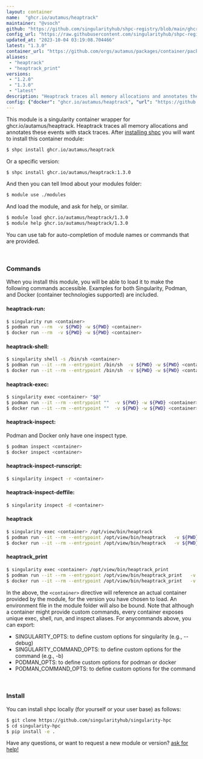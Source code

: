 ```yaml
---
layout: container
name:  "ghcr.io/autamus/heaptrack"
maintainer: "@vsoch"
github: "https://github.com/singularityhub/shpc-registry/blob/main/ghcr.io/autamus/heaptrack/container.yaml"
config_url: "https://raw.githubusercontent.com/singularityhub/shpc-registry/main/ghcr.io/autamus/heaptrack/container.yaml"
updated_at: "2023-10-04 03:19:08.704466"
latest: "1.3.0"
container_url: "https://github.com/orgs/autamus/packages/container/package/heaptrack"
aliases:
 - "heaptrack"
 - "heaptrack_print"
versions:
 - "1.2.0"
 - "1.3.0"
 - "latest"
description: "Heaptrack traces all memory allocations and annotates these events with stack traces."
config: {"docker": "ghcr.io/autamus/heaptrack", "url": "https://github.com/orgs/autamus/packages/container/package/heaptrack", "maintainer": "@vsoch", "description": "Heaptrack traces all memory allocations and annotates these events with stack traces.", "latest": {"1.3.0": "sha256:74a2ea0fedfcf274054935beea22f863251a5788733433995cb2e7cf6de59610"}, "tags": {"1.2.0": "sha256:f44972b6f31dcc6778f984d097a3e75f034c17a01c27af0c0ef5903cf75960f7", "1.3.0": "sha256:74a2ea0fedfcf274054935beea22f863251a5788733433995cb2e7cf6de59610", "latest": "sha256:74a2ea0fedfcf274054935beea22f863251a5788733433995cb2e7cf6de59610"}, "aliases": {"heaptrack": "/opt/view/bin/heaptrack", "heaptrack_print": "/opt/view/bin/heaptrack_print"}}
---
```


This module is a singularity container wrapper for ghcr.io/autamus/heaptrack.
Heaptrack traces all memory allocations and annotates these events with stack traces.
After [installing shpc](#install) you will want to install this container module:


```bash
$ shpc install ghcr.io/autamus/heaptrack
```

Or a specific version:

```bash
$ shpc install ghcr.io/autamus/heaptrack:1.3.0
```

And then you can tell lmod about your modules folder:

```bash
$ module use ./modules
```

And load the module, and ask for help, or similar.

```bash
$ module load ghcr.io/autamus/heaptrack/1.3.0
$ module help ghcr.io/autamus/heaptrack/1.3.0
```

You can use tab for auto-completion of module names or commands that are provided.

<br>

### Commands

When you install this module, you will be able to load it to make the following commands accessible.
Examples for both Singularity, Podman, and Docker (container technologies supported) are included.

#### heaptrack-run:

```bash
$ singularity run <container>
$ podman run --rm  -v ${PWD} -w ${PWD} <container>
$ docker run --rm  -v ${PWD} -w ${PWD} <container>
```

#### heaptrack-shell:

```bash
$ singularity shell -s /bin/sh <container>
$ podman run --it --rm --entrypoint /bin/sh  -v ${PWD} -w ${PWD} <container>
$ docker run --it --rm --entrypoint /bin/sh  -v ${PWD} -w ${PWD} <container>
```

#### heaptrack-exec:

```bash
$ singularity exec <container> "$@"
$ podman run --it --rm --entrypoint ""  -v ${PWD} -w ${PWD} <container> "$@"
$ docker run --it --rm --entrypoint ""  -v ${PWD} -w ${PWD} <container> "$@"
```

#### heaptrack-inspect:

Podman and Docker only have one inspect type.

```bash
$ podman inspect <container>
$ docker inspect <container>
```

#### heaptrack-inspect-runscript:

```bash
$ singularity inspect -r <container>
```

#### heaptrack-inspect-deffile:

```bash
$ singularity inspect -d <container>
```


#### heaptrack

```bash
$ singularity exec <container> /opt/view/bin/heaptrack
$ podman run --it --rm --entrypoint /opt/view/bin/heaptrack   -v ${PWD} -w ${PWD} <container> -c " $@"
$ docker run --it --rm --entrypoint /opt/view/bin/heaptrack   -v ${PWD} -w ${PWD} <container> -c " $@"
```


#### heaptrack_print

```bash
$ singularity exec <container> /opt/view/bin/heaptrack_print
$ podman run --it --rm --entrypoint /opt/view/bin/heaptrack_print   -v ${PWD} -w ${PWD} <container> -c " $@"
$ docker run --it --rm --entrypoint /opt/view/bin/heaptrack_print   -v ${PWD} -w ${PWD} <container> -c " $@"
```



In the above, the `<container>` directive will reference an actual container provided
by the module, for the version you have chosen to load. An environment file in the
module folder will also be bound. Note that although a container
might provide custom commands, every container exposes unique exec, shell, run, and
inspect aliases. For anycommands above, you can export:

 - SINGULARITY_OPTS: to define custom options for singularity (e.g., --debug)
 - SINGULARITY_COMMAND_OPTS: to define custom options for the command (e.g., -b)
 - PODMAN_OPTS: to define custom options for podman or docker
 - PODMAN_COMMAND_OPTS: to define custom options for the command

<br>

### Install

You can install shpc locally (for yourself or your user base) as follows:

```bash
$ git clone https://github.com/singularityhub/singularity-hpc
$ cd singularity-hpc
$ pip install -e .
```

Have any questions, or want to request a new module or version? [ask for help!](https://github.com/singularityhub/singularity-hpc/issues)